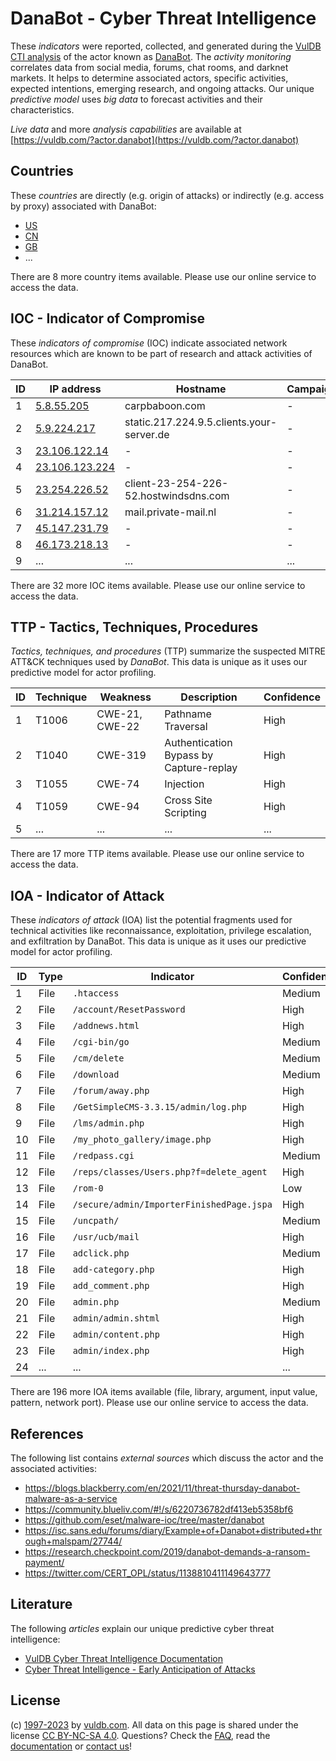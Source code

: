 # DanaBot - Cyber Threat Intelligence

These _indicators_ were reported, collected, and generated during the [VulDB CTI analysis](https://vuldb.com/?kb.cti) of the actor known as [DanaBot](https://vuldb.com/?actor.danabot). The _activity monitoring_ correlates data from social media, forums, chat rooms, and darknet markets. It helps to determine associated actors, specific activities, expected intentions, emerging research, and ongoing attacks. Our unique _predictive model_ uses _big data_ to forecast activities and their characteristics.

_Live data_ and more _analysis capabilities_ are available at [https://vuldb.com/?actor.danabot](https://vuldb.com/?actor.danabot)

## Countries

These _countries_ are directly (e.g. origin of attacks) or indirectly (e.g. access by proxy) associated with DanaBot:

* [US](https://vuldb.com/?country.us)
* [CN](https://vuldb.com/?country.cn)
* [GB](https://vuldb.com/?country.gb)
* ...

There are 8 more country items available. Please use our online service to access the data.

## IOC - Indicator of Compromise

These _indicators of compromise_ (IOC) indicate associated network resources which are known to be part of research and attack activities of DanaBot.

ID | IP address | Hostname | Campaign | Confidence
-- | ---------- | -------- | -------- | ----------
1 | [5.8.55.205](https://vuldb.com/?ip.5.8.55.205) | carpbaboon.com | - | High
2 | [5.9.224.217](https://vuldb.com/?ip.5.9.224.217) | static.217.224.9.5.clients.your-server.de | - | High
3 | [23.106.122.14](https://vuldb.com/?ip.23.106.122.14) | - | - | High
4 | [23.106.123.224](https://vuldb.com/?ip.23.106.123.224) | - | - | High
5 | [23.254.226.52](https://vuldb.com/?ip.23.254.226.52) | client-23-254-226-52.hostwindsdns.com | - | High
6 | [31.214.157.12](https://vuldb.com/?ip.31.214.157.12) | mail.private-mail.nl | - | High
7 | [45.147.231.79](https://vuldb.com/?ip.45.147.231.79) | - | - | High
8 | [46.173.218.13](https://vuldb.com/?ip.46.173.218.13) | - | - | High
9 | ... | ... | ... | ...

There are 32 more IOC items available. Please use our online service to access the data.

## TTP - Tactics, Techniques, Procedures

_Tactics, techniques, and procedures_ (TTP) summarize the suspected MITRE ATT&CK techniques used by _DanaBot_. This data is unique as it uses our predictive model for actor profiling.

ID | Technique | Weakness | Description | Confidence
-- | --------- | -------- | ----------- | ----------
1 | T1006 | CWE-21, CWE-22 | Pathname Traversal | High
2 | T1040 | CWE-319 | Authentication Bypass by Capture-replay | High
3 | T1055 | CWE-74 | Injection | High
4 | T1059 | CWE-94 | Cross Site Scripting | High
5 | ... | ... | ... | ...

There are 17 more TTP items available. Please use our online service to access the data.

## IOA - Indicator of Attack

These _indicators of attack_ (IOA) list the potential fragments used for technical activities like reconnaissance, exploitation, privilege escalation, and exfiltration by DanaBot. This data is unique as it uses our predictive model for actor profiling.

ID | Type | Indicator | Confidence
-- | ---- | --------- | ----------
1 | File | `.htaccess` | Medium
2 | File | `/account/ResetPassword` | High
3 | File | `/addnews.html` | High
4 | File | `/cgi-bin/go` | Medium
5 | File | `/cm/delete` | Medium
6 | File | `/download` | Medium
7 | File | `/forum/away.php` | High
8 | File | `/GetSimpleCMS-3.3.15/admin/log.php` | High
9 | File | `/lms/admin.php` | High
10 | File | `/my_photo_gallery/image.php` | High
11 | File | `/redpass.cgi` | Medium
12 | File | `/reps/classes/Users.php?f=delete_agent` | High
13 | File | `/rom-0` | Low
14 | File | `/secure/admin/ImporterFinishedPage.jspa` | High
15 | File | `/uncpath/` | Medium
16 | File | `/usr/ucb/mail` | High
17 | File | `adclick.php` | Medium
18 | File | `add-category.php` | High
19 | File | `add_comment.php` | High
20 | File | `admin.php` | Medium
21 | File | `admin/admin.shtml` | High
22 | File | `admin/content.php` | High
23 | File | `admin/index.php` | High
24 | ... | ... | ...

There are 196 more IOA items available (file, library, argument, input value, pattern, network port). Please use our online service to access the data.

## References

The following list contains _external sources_ which discuss the actor and the associated activities:

* https://blogs.blackberry.com/en/2021/11/threat-thursday-danabot-malware-as-a-service
* https://community.blueliv.com/#!/s/6220736782df413eb5358bf6
* https://github.com/eset/malware-ioc/tree/master/danabot
* https://isc.sans.edu/forums/diary/Example+of+Danabot+distributed+through+malspam/27744/
* https://research.checkpoint.com/2019/danabot-demands-a-ransom-payment/
* https://twitter.com/CERT_OPL/status/1138810411149643777

## Literature

The following _articles_ explain our unique predictive cyber threat intelligence:

* [VulDB Cyber Threat Intelligence Documentation](https://vuldb.com/?kb.cti)
* [Cyber Threat Intelligence - Early Anticipation of Attacks](https://www.scip.ch/en/?labs.20201022)

## License

(c) [1997-2023](https://vuldb.com/?kb.changelog) by [vuldb.com](https://vuldb.com/?kb.about). All data on this page is shared under the license [CC BY-NC-SA 4.0](https://creativecommons.org/licenses/by-nc-sa/4.0/). Questions? Check the [FAQ](https://vuldb.com/?kb.faq), read the [documentation](https://vuldb.com/?kb) or [contact us](https://vuldb.com/?contact)!
